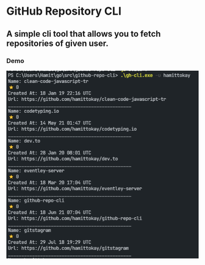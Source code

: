 # GitHub Repository CLI

## A simple cli tool that allows you to fetch repositories of given user.

### Demo

![](docs/ss.png)
